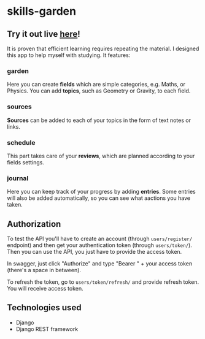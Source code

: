 # skills-garden
## Try it out live [here](https://skills-garden.herokuapp.com/)!

It is proven that efficient learning requires repeating the material. I designed this app to help myself with studying. It features:

### garden
Here you can create **fields** which are simple categories, e.g. Maths, or Physics. You can add **topics**, such as Geometry or Gravity, to each field.
  
### sources
**Sources** can be added to each of your topics in the form of text notes or links.

### schedule
This part takes care of your **reviews**, which are planned according to your fields settings.

### journal
Here you can keep track of your progress by adding **entries**. Some entries will also be added automatically, so you can see what aactions you have taken.
    
    

## Authorization
To test the API you'll have to create an account (through `users/register/` endpoint) and then get your authentication token (through `users/token/`).
Then you can use the API, you just have to provide the access token.

In swagger, just click "Authorize" and type "Bearer " + your access token (there's a space in between).

To refresh the token, go to `users/token/refresh/` and provide refresh token. You will receive access token.

## Technologies used
- Django
- Django REST framework
